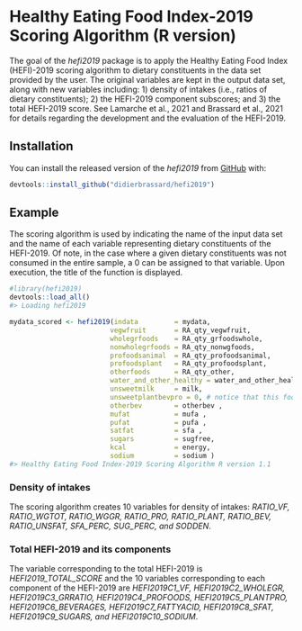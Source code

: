 
# Healthy Eating Food Index-2019 Scoring Algorithm (R version)

<!-- badges: start -->
<!-- badges: end -->

The goal of the *hefi2019* package is to apply the Healthy Eating Food
Index (HEFI)-2019 scoring algorithm to dietary constituents in the data
set provided by the user. The original variables are kept in the output
data set, along with new variables including: 1) density of intakes
(i.e., ratios of dietary constituents); 2) the HEFI-2019 component
subscores; and 3) the total HEFI-2019 score. See Lamarche et al., 2021
and Brassard et al., 2021 for details regarding the development and the
evaluation of the HEFI-2019.

## Installation

You can install the released version of the *hefi2019* from
[GitHub](https://github.com) with:

``` r
devtools::install_github("didierbrassard/hefi2019")
```

## Example

The scoring algorithm is used by indicating the name of the input data
set and the name of each variable representing dietary constituents of
the HEFI-2019. Of note, in the case where a given dietary constituents
was not consumed in the entire sample, a 0 can be assigned to that
variable. Upon execution, the title of the function is displayed.

``` r
#library(hefi2019)
devtools::load_all()
#> Loading hefi2019

mydata_scored <- hefi2019(indata         = mydata,
                         vegwfruit       = RA_qty_vegwfruit,
                         wholegrfoods    = RA_qty_grfoodswhole,
                         nonwholegrfoods = RA_qty_nonwgfoods,
                         profoodsanimal  = RA_qty_profoodsanimal,
                         profoodsplant   = RA_qty_profoodsplant,
                         otherfoods      = RA_qty_other,
                         water_and_other_healthy = water_and_other_healthy,
                         unsweetmilk     = milk,
                         unsweetplantbevpro = 0, # notice that this food was not consumed and is given a value of 0
                         otherbev        = otherbev ,
                         mufat           = mufa ,
                         pufat           = pufa ,
                         satfat          = sfa ,
                         sugars          = sugfree,
                         kcal            = energy,
                         sodium          = sodium )
#> Healthy Eating Food Index-2019 Scoring Algorithm R version 1.1
```

### Density of intakes

The scoring algorithm creates 10 variables for density of intakes:
*RATIO\_VF, RATIO\_WGTOT, RATIO\_WGGR, RATIO\_PRO, RATIO\_PLANT,
RATIO\_BEV, RATIO\_UNSFAT, SFA\_PERC, SUG\_PERC, and SODDEN*.

### Total HEFI-2019 and its components

The variable corresponding to the total HEFI-2019 is
*HEFI2019\_TOTAL\_SCORE* and the 10 variables corresponding to each
component of the HEFI-2019 are *HEFI2019C1\_VF, HEFI2019C2\_WHOLEGR,
HEFI2019C3\_GRRATIO, HEFI2019C4\_PROFOODS, HEFI2019C5\_PLANTPRO,
HEFI2019C6\_BEVERAGES, HEFI2019C7\_FATTYACID, HEFI2019C8\_SFAT,
HEFI2019C9\_SUGARS, and HEFI2019C10\_SODIUM*.
